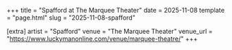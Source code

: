 +++
title = "Spafford at The Marquee Theater"
date = 2025-11-08
template = "page.html"
slug = "2025-11-08-spafford"

[extra]
artist = "Spafford"
venue = "The Marquee Theater"
venue_url = "https://www.luckymanonline.com/venue/marquee-theatre/"
+++
